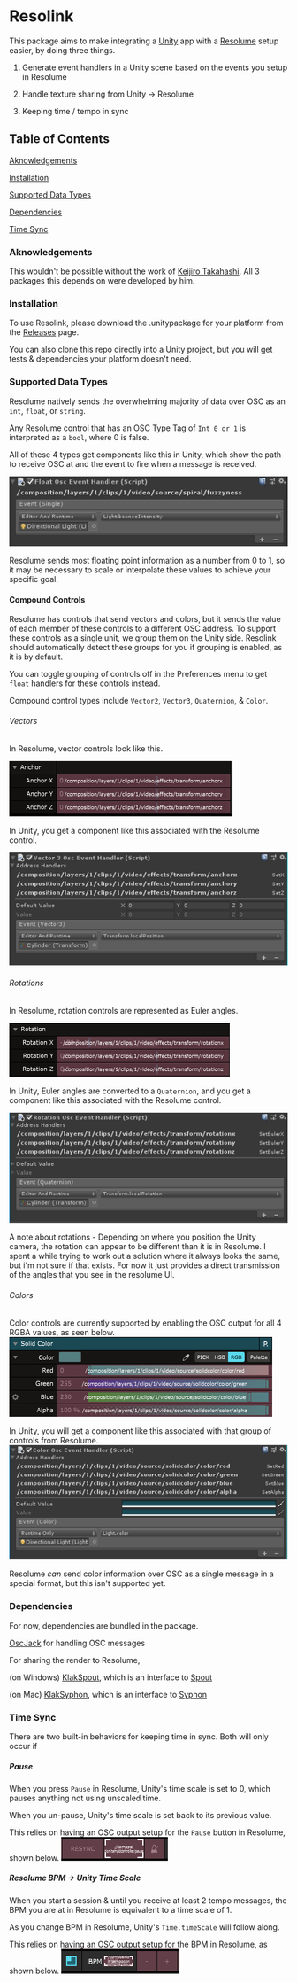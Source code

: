 # Resolink

This package aims to make integrating a [Unity](https://unity.com/) app with a [Resolume](https://resolume.com/) setup easier, by doing three things.

1) Generate event handlers in a Unity scene based on the events you setup in Resolume

2) Handle texture sharing from Unity -> Resolume

3) Keeping time / tempo in sync

## Table of Contents
[Aknowledgements](#aknowledgements)

[Installation](#installation)

[Supported Data Types](#supported-data-types)

[Dependencies](#dependencies)

[Time Sync](#time-sync)

### Aknowledgements

This wouldn't be possible without the work of [Keijiro Takahashi](https://github.com/keijiro). All 3 packages this depends on were developed by him.

### Installation

To use Resolink, please download the .unitypackage for your platform from the [Releases](https://github.com/stella3d/Resolink/releases) page.

You can also clone this repo directly into a Unity project, but you will get tests & dependencies your platform doesn't need.


### Supported Data Types

Resolume natively sends the overwhelming majority of data over OSC as an `int`, `float`, or `string`.

Any Resolume control that has an OSC Type Tag of `Int 0 or 1` is interpreted as a `bool`, where 0 is false.

All of these 4 types get components like this in Unity, which show the path to receive OSC at and the event to fire when a message is received.

![unity float control](https://raw.githubusercontent.com/stella3d/resolink-doc-img/master/Unity_FloatControl.PNG)

Resolume sends most floating point information as a number from 0 to 1, so it may be necessary to scale or interpolate these values to achieve your specific goal.

#### Compound Controls

Resolume has controls that send vectors and colors, but it sends the value of each member of these controls to a different OSC address.  To support these controls as a single unit, we group them on the Unity side.  Resolink should automatically detect these groups for you if grouping is enabled, as it is by default.

You can toggle grouping of controls off in the Preferences menu to get `float` handlers for these controls instead.

Compound control types include `Vector2`, `Vector3`, `Quaternion`, & `Color`.

###### Vectors

In Resolume, vector controls look like this.

![resolume vector control](https://raw.githubusercontent.com/stella3d/resolink-doc-img/master/Resolume_Editing_VectorControl.PNG)

In Unity, you get a component like this associated with the Resolume control.

![unity vector control](https://raw.githubusercontent.com/stella3d/resolink-doc-img/master/Unity_VectorControl.PNG)

###### Rotations

In Resolume, rotation controls are represented as Euler angles.

![resolume rotation control](https://raw.githubusercontent.com/stella3d/resolink-doc-img/master/Resolume_Editing_RotationControl.PNG)

In Unity, Euler angles are converted to a `Quaternion`, and you get a component like this associated with the Resolume control.

![unity rotation control](https://raw.githubusercontent.com/stella3d/resolink-doc-img/master/Unity_RotationControl.PNG)

A note about rotations - Depending on where you position the Unity camera, the rotation can appear to be different than it is in Resolume.  I spent a while trying to work out a solution where it always looks the same, but i'm not sure if that exists.  For now it just provides a direct transmission of the angles that you see in the resolume UI.

###### Colors

Color controls are currently supported by enabling the OSC output for all 4 RGBA values, as seen below.
![resolume color control](https://raw.githubusercontent.com/stella3d/resolink-doc-img/master/Resolume_Editing_ColorControl.PNG)

In Unity, you will get a component like this associated with that group of controls from Resolume.
![unity color control](https://raw.githubusercontent.com/stella3d/resolink-doc-img/master/Unity_ColorControl.PNG)

Resolume _can_ send color information over OSC as a single message in a special format, but this isn't supported yet.  

### Dependencies

For now, dependencies are bundled in the package.

[OscJack](https://github.com/keijiro/OscJack) for handling OSC messages

For sharing the render to Resolume,

(on Windows) [KlakSpout](https://github.com/keijiro/KlakSpout), which is an interface to [Spout](http://spout.zeal.co/) 

(on Mac) [KlakSyphon](https://github.com/keijiro/KlakSyphon), which is an interface to [Syphon](http://syphon.v002.info/) 

### Time Sync

There are two built-in behaviors for keeping time in sync.  Both will only occur if

##### Pause

When you press `Pause` in Resolume, Unity's time scale is set to 0, which pauses anything not using unscaled time.

When you un-pause, Unity's time scale is set back to its previous value.

This relies on having an OSC output setup for the `Pause` button in Resolume, shown below.
![Resolume pause output](https://raw.githubusercontent.com/stella3d/resolink-doc-img/master/Resolume_Pause_Output.PNG)


##### Resolume BPM -> Unity Time Scale

When you start a session & until you receive at least 2 tempo messages, the BPM you are at in Resolume is equivalent to a time scale of 1.

As you change BPM in Resolume, Unity's `Time.timeScale` will follow along.

This relies on having an OSC output setup for the BPM in Resolume, as shown below.
![Resolume BPM output](https://raw.githubusercontent.com/stella3d/resolink-doc-img/master/Resolume_BPM_Output.PNG)

